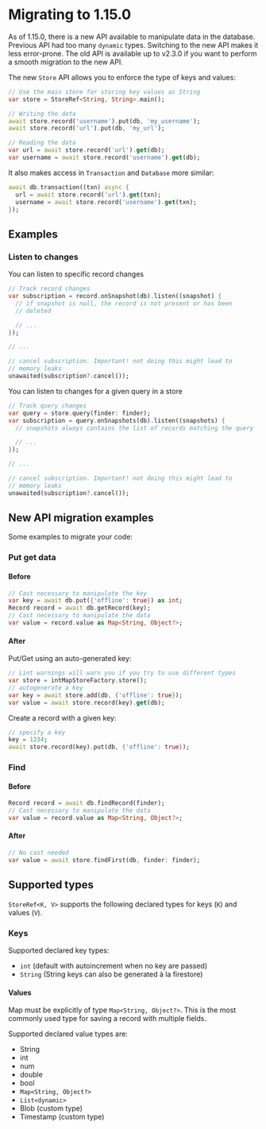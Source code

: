# Migrating to 1.15.0

As of 1.15.0, there is a new API available to manipulate data in the database. 
Previous API had too many `dynamic` types. Switching to the new API makes it less
error-prone. The old API is available up to v2.3.0 if you want to perform a smooth migration to the new API.

The new `Store` API allows you to enforce the type of keys and values:

```dart
// Use the main store for storing key values as String
var store = StoreRef<String, String>.main();

// Writing the data
await store.record('username').put(db, 'my_username');
await store.record('url').put(db, 'my_url');

// Reading the data
var url = await store.record('url').get(db);
var username = await store.record('username').get(db);
```

It also makes access in `Transaction` and `Database` more similar:

```dart
await db.transaction((txn) async {
  url = await store.record('url').get(txn);
  username = await store.record('username').get(txn);
});

```

## Examples

### Listen to changes

You can listen to specific record changes

```dart
// Track record changes
var subscription = record.onSnapshot(db).listen((snapshot) {
  // if snapshot is null, the record is not present or has been
  // deleted

  // ...
});

// ...

// cancel subscription. Important! not doing this might lead to
// memory leaks
unawaited(subscription?.cancel());
```

You can listen to changes for a given query in a store

```dart
// Track query changes
var query = store.query(finder: finder);
var subscription = query.onSnapshots(db).listen((snapshots) {
  // snapshots always contains the list of records matching the query

  // ...
});

// ...

// cancel subscription. Important! not doing this might lead to
// memory leaks
unawaited(subscription?.cancel());
```

## New API migration examples

Some examples to migrate your code:

### Put get data

#### Before

```dart
// Cast necessary to manipulate the key
var key = await db.put({'offline': true}) as int;
Record record = await db.getRecord(key);
// Cast necessary to manipulate the data
var value = record.value as Map<String, Object?>;

```

#### After

Put/Get using an auto-generated key:

```dart
// Lint warnings will warn you if you try to use different types
var store = intMapStoreFactory.store();
// autogenerate a key
var key = await store.add(db, {'offline': true});
var value = await store.record(key).get(db);
```

Create a record with a given key:
```dart
// specify a key
key = 1234;
await store.record(key).put(db, {'offline': true});
```

### Find


#### Before

```dart
Record record = await db.findRecord(finder);
// Cast necessary to manipulate the data
var value = record.value as Map<String, Object?>;

```

#### After

```dart
// No cast needed
var value = await store.findFirst(db, finder: finder);

```

## Supported types

`StoreRef<K, V>` supports the following declared types for keys (`K`) and values (`V`).

### Keys

Supported declared key types:
- `int` (default with autoincrement when no key are passed)
- `String` (String keys can also be generated à la firestore)

#### Values

Map must be explicitly of type `Map<String, Object?>`. This is the most commonly used type for saving a record with
multiple fields.

Supported declared value types are:
- String
- int
- num
- double
- bool
- `Map<String, Object?>`
- `List<dynamic>`
- Blob (custom type)
- Timestamp (custom type)

